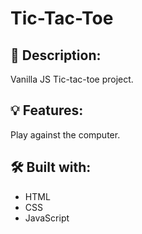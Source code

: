 # Tic-Tac-Toe
## 📝 Description: 
Vanilla JS Tic-tac-toe project.



## 💡 Features:
Play against the computer.


## 🛠️ Built with:
- HTML
- CSS
- JavaScript
